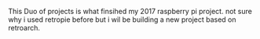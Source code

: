 This Duo of projects is what finsihed my 2017 raspberry pi project. 
not sure why i used retropie before but i wil be building a new project based  on retroarch.
